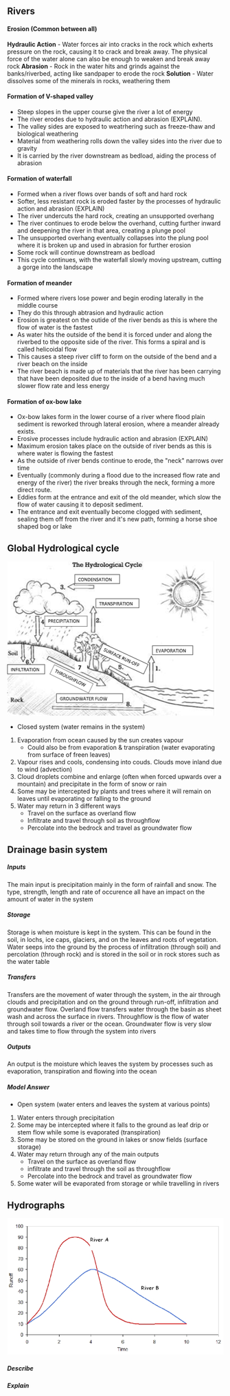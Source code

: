 ## Rivers
#### Erosion (Common between all)
**Hydraulic Action** - Water forces air into cracks in the rock which exherts pressure on the rock, causing it to crack and break away. The physical force of the water alone can also be enough to weaken and break away rock
**Abrasion** - Rock in the water hits and grinds against the banks/riverbed, acting like sandpaper to erode the rock
**Solution** - Water dissolves some of the minerals in rocks, weathering them

#### Formation of V-shaped valley
* Steep slopes in the upper course give the river a lot of energy
* The river erodes due to hydraulic action and abrasion (EXPLAIN).
* The valley sides are exposed to weatrhering such as freeze-thaw and biological weathering
* Material from weathering rolls down the valley sides into the river due to gravity
* It is carried by the river downstream as bedload, aiding the process of abrasion

#### Formation of waterfall
* Formed when a river flows over bands of soft and hard rock
* Softer, less resistant rock is eroded faster by the processes of hydraulic action and abrasion (EXPLAIN)
* The river undercuts the hard rock, creating an unsupported overhang
* The river continues to erode below the overhand, cutting further inward and deepening the river in that area, creating a plunge pool
* The unsupported overhang eventually collapses into the plung pool where it is broken up and used in abrasion for further erosion
* Some rock will continue downstream as bedload
* This cycle continues, with the waterfall slowly moving upstream, cutting a gorge into the landscape

#### Formation of meander
* Formed where rivers lose power and begin eroding laterally in the middle course
* They do this through abtrasion and hydraulic action
* Erosion is greatest on the outide of the river bends as this is where the flow of water is the fastest
* As water hits the outside of the bend it is forced under and along the riverbed to the opposite side of the river. This forms a spiral and is called helicoidal flow
* This causes a steep river cliff to form on the outside of the bend and a river beach on the inside
* The river beach is made up of materials that the river has been carrying that have been deposited due to the inside of a bend having much slower flow rate and less energy

#### Formation of ox-bow lake
* Ox-bow lakes form in the lower course of a river where flood plain sediment is reworked through lateral erosion, where a meander already exists.
* Erosive processes include hydraulic action and abrasion (EXPLAIN)
* Maximum erosion takes place on the outside of river bends as this is where water is flowing the fastest
* As the outside of river bends continue to erode, the "neck" narrows over time
* Eventually (commonly during a flood due to the increased flow rate and energy of the river) the river breaks through the neck, forming a more direct route.
* Eddies form at the entrance and exit of the old meander, which slow the flow of water causing it to deposit sediment.
* The entrance and exit eventually become clogged with sediment, sealing them off from the river and it's new path, forming a horse shoe shaped bog or lake

## Global Hydrological cycle
![Global Hydrological Cycle](https://raw.githubusercontent.com/charleywright/School/master/Geography/Global%20Hydrological%20Cycle.png)
* Closed system (water remains in the system)
1. Evaporation from ocean caused by the sun creates vapour
	* Could also be from evaporation & transpiration (water evaporating from surface of freen leaves)
3. Vapour rises and cools, condensing into couds. Clouds move inland due to wind (advection)
4. Cloud droplets combine and enlarge (often when forced upwards over a mountain) and precipitate in the form of snow or rain
5. Some may be intercepted by plants and trees where it will remain on leaves until evaporating or falling to the ground
6. Water may return in 3 different ways
	* Travel on the surface as overland flow
	* Infiltrate and travel through soil as throughflow
	* Percolate into the bedrock and travel as groundwater flow

## Drainage basin system
##### Inputs
The main input is precipitation mainly in the form of rainfall and snow. The type, strength, length and rate of occurence all have an impact on the amount of water in the system

##### Storage
Storage is when moisture is kept in the system. This can be found in the soil, in lochs, ice caps, glaciers, and on the leaves and roots of vegetation. Water seeps into the ground by the process of infiltration (through soil) and percolation (through rock) and is stored in the soil or in rock stores such as the water table

##### Transfers
Transfers are the movement of water through the system, in the air through clouds and precipitation and on the ground through run-off, infiltration and groundwater flow. Overland flow transfers water through the basin as sheet wash and across the surface in rivers. Throughflow is the flow of water through soil towards a river or the ocean. Groundwater flow is very slow and takes time to flow through the system into rivers

##### Outputs
An output is the moisture which leaves the system by processes such as evaporation, transpiration and flowing into the ocean

##### Model Answer
* Open system (water enters and leaves the system at various points)
1. Water enters through precipitation
2. Some may be intercepted where it falls to the ground as leaf drip or stem flow while some is evaporated (transpiration)
3. Some may be stored on the ground in lakes or snow fields (surface storage)
4. Water may return through any of the main outputs
	* Travel on the surface as overland flow
	* infiltrate and travel through the soil as throughflow
	* Percolate into the bedrock and travel as groundwater flow
5. Some water will be evaporated from storage or while travelling in rivers

## Hydrographs
![Hydrograph Diagram](https://raw.githubusercontent.com/charleywright/School/master/Geography/Hydrograph%20Diagram.png)

##### Describe


##### Explain
